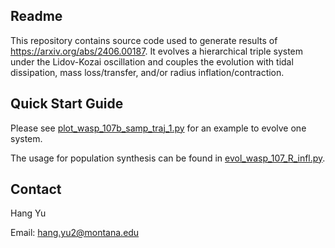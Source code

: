 ## Readme

This repository contains source code used to generate results of https://arxiv.org/abs/2406.00187. It evolves a hierarchical triple system under the Lidov-Kozai oscillation and couples the evolution with tidal dissipation, mass loss/transfer, and/or radius inflation/contraction. 


## Quick Start Guide

Please see [plot_wasp_107b_samp_traj_1.py](plot_wasp_107b_samp_traj_1.py) for an example to evolve one system. 

The usage for population synthesis can be found in [evol_wasp_107_R_infl.py](evol_wasp_107_R_infl.py). 

## Contact

Hang Yu

Email: hang.yu2@montana.edu
